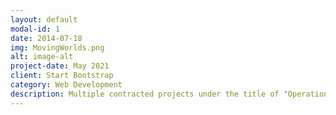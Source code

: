 ```yaml
---
layout: default
modal-id: 1
date: 2014-07-18
img: MovingWorlds.png
alt: image-alt
project-date: May 2021
client: Start Bootstrap
category: Web Development
description: Multiple contracted projects under the title of "Operations and Knowledge Manager", we achieved the following things: <ol><li> Analysing Business to Customer (B2C) sales data and presenting dashboards, providing insights into the sales strategy cycle on cycle. This resulted in a 218% increase in applications for the MovingWorlds Institute from 2019 to 2020.</li><li> Working closely with the Corporate Programmes team to harvest data and prepare external facing dashboards, in order to track Key Performance Indicators (KPI's) and programme impact. This resulted in two high-profile publicly-listed corporate partners renewing existing contracts in 2021. </li><li> Designing and implementing an internal Objective and Key Result (OKR) setting and monitoring process, in close collaboration with the CEO. This resulted in the organisation being able to self-track progress on key business areas. </li><li> Successfully implementing Business Process Management (BPM) and Project Management (PM) principles, using a Human Centered Design approach. This resulted in improved structure and business framework, allowing the development of process improvements and effective project management. </li><li> Improving the efficiency of the MovingWorlds Institute application and Fellowship onboarding process through the BPM cycle, supporting programme growth of 180% from 2019 to 2020. </li><li> Researching new tools and methodologies for continuous improvement of business processes. </li><li> Supporting programme growth, specifically the implementation of a Learning Management System in order to support the scalability of the MovingWorlds Institute. </ol>
---
```

